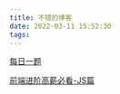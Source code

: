 ```yaml
---
title: 不错的博客
date: 2022-03-11 15:52:30
tags:
---
```

[每日一题](https://q.shanyue.tech/fe/js/487.html#filereader-api)

[前端进阶高薪必看-JS篇](https://juejin.cn/post/7081607039360860174)